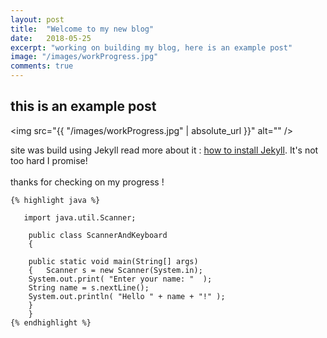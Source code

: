 ```yaml
---
layout: post
title:  "Welcome to my new blog"
date:   2018-05-25
excerpt: "working on building my blog, here is an example post"
image: "/images/workProgress.jpg"
comments: true
---
```


## this is an example post

<span class="image fit"><img src="{{ "/images/workProgress.jpg" | absolute_url }}" alt="" /></span>

site was build using Jekyll read more about it : [how to install Jekyll](https://jekyllrb.com/). It's not too hard I promise!
<br><br>
thanks for checking on my progress !

    {% highlight java %}

       import java.util.Scanner;

        public class ScannerAndKeyboard
        {

        public static void main(String[] args)
        {	Scanner s = new Scanner(System.in);
        System.out.print( "Enter your name: "  );
        String name = s.nextLine();
        System.out.println( "Hello " + name + "!" );
        }
        }
    {% endhighlight %}
